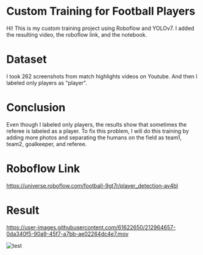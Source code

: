 # Custom Training for Football Players
Hi! This is my custom training project using Roboflow and YOLOv7. I added the resulting video, the roboflow link, and the notebook.

# Dataset
I took 262 screenshots from match highlights videos on Youtube. And then I labeled only players as "player".
# Conclusion
Even though I labeled only players, the results show that sometimes the referee is labeled as a player. To fix this problem, I will do this training by adding more photos and separating the humans on the field as team1, team2, goalkeeper, and referee.
# Roboflow Link
https://universe.roboflow.com/football-9gt7r/player_detection-av4bl
# Result
https://user-images.githubusercontent.com/61622650/212964657-0da340f5-90a9-45f7-a7bb-ae02264dc4e7.mov

![test](https://user-images.githubusercontent.com/61622650/212979823-37ccff9d-403a-4750-b05b-855c166918c1.png)
